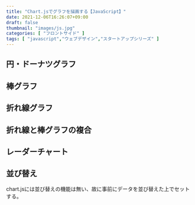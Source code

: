 ```yaml
---
title: "Chart.jsでグラフを描画する【JavaScript】"
date: 2021-12-06T16:26:07+09:00
draft: false
thumbnail: "images/js.jpg"
categories: [ "フロントサイド" ]
tags: [ "javascript","ウェブデザイン","スタートアップシリーズ" ]
---
```



## 円・ドーナツグラフ


## 棒グラフ


## 折れ線グラフ


## 折れ線と棒グラフの複合


## レーダーチャート


## 並び替え

chart.jsには並び替えの機能は無い、故に事前にデータを並び替えた上でセットする。


